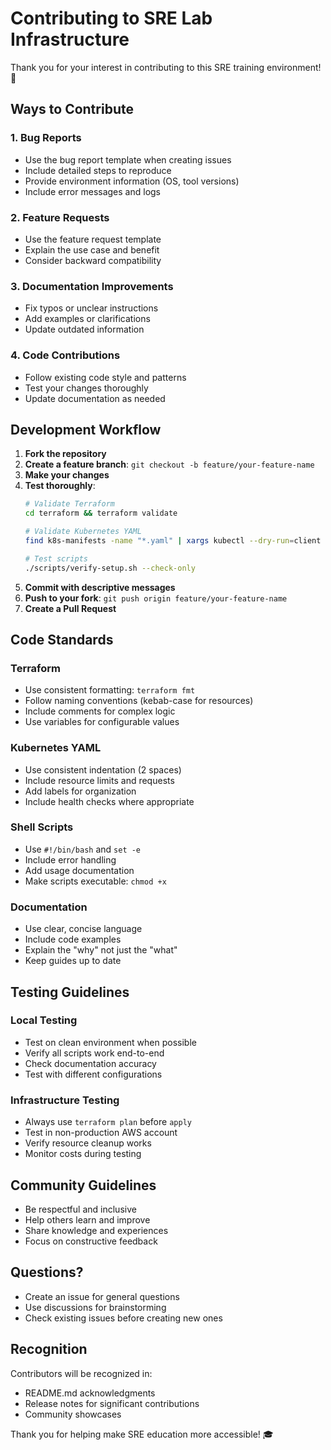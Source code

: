 # Contributing to SRE Lab Infrastructure

Thank you for your interest in contributing to this SRE training environment! 🚀

## Ways to Contribute

### 1. Bug Reports
- Use the bug report template when creating issues
- Include detailed steps to reproduce
- Provide environment information (OS, tool versions)
- Include error messages and logs

### 2. Feature Requests
- Use the feature request template
- Explain the use case and benefit
- Consider backward compatibility

### 3. Documentation Improvements
- Fix typos or unclear instructions
- Add examples or clarifications
- Update outdated information

### 4. Code Contributions
- Follow existing code style and patterns
- Test your changes thoroughly
- Update documentation as needed

## Development Workflow

1. **Fork the repository**
2. **Create a feature branch**: `git checkout -b feature/your-feature-name`
3. **Make your changes**
4. **Test thoroughly**:
   ```bash
   # Validate Terraform
   cd terraform && terraform validate
   
   # Validate Kubernetes YAML
   find k8s-manifests -name "*.yaml" | xargs kubectl --dry-run=client apply -f
   
   # Test scripts
   ./scripts/verify-setup.sh --check-only
   ```
5. **Commit with descriptive messages**
6. **Push to your fork**: `git push origin feature/your-feature-name`
7. **Create a Pull Request**

## Code Standards

### Terraform
- Use consistent formatting: `terraform fmt`
- Follow naming conventions (kebab-case for resources)
- Include comments for complex logic
- Use variables for configurable values

### Kubernetes YAML
- Use consistent indentation (2 spaces)
- Include resource limits and requests
- Add labels for organization
- Include health checks where appropriate

### Shell Scripts
- Use `#!/bin/bash` and `set -e`
- Include error handling
- Add usage documentation
- Make scripts executable: `chmod +x`

### Documentation
- Use clear, concise language
- Include code examples
- Explain the "why" not just the "what"
- Keep guides up to date

## Testing Guidelines

### Local Testing
- Test on clean environment when possible
- Verify all scripts work end-to-end
- Check documentation accuracy
- Test with different configurations

### Infrastructure Testing
- Always use `terraform plan` before `apply`
- Test in non-production AWS account
- Verify resource cleanup works
- Monitor costs during testing

## Community Guidelines

- Be respectful and inclusive
- Help others learn and improve
- Share knowledge and experiences
- Focus on constructive feedback

## Questions?

- Create an issue for general questions
- Use discussions for brainstorming
- Check existing issues before creating new ones

## Recognition

Contributors will be recognized in:
- README.md acknowledgments
- Release notes for significant contributions
- Community showcases

Thank you for helping make SRE education more accessible! 🎓
